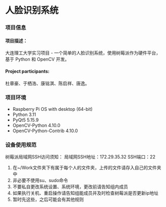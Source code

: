 # 人脸识别系统

### 项目信息

#### 项目描述：

大连理工大学实习项目 - 一个简单的人脸识别系统，使用树莓派作为硬件平台，基于 Python 和 OpenCV 开发。

#### Project participants:

杜章豪、于栖浩、康铭淇、陈启祥、唐逸。

### 项目环境

- Raspberry Pi OS with desktop (64-bit)
- Python 3.11
- PyQt5 5.15.9
- OpenCV-Python 4.10.0
- OpenCV-Python-Contrib 4.10.0

### 设备使用规范

树莓派局域网SSH访问须知：
局域网SSH地址：172.29.35.32
SSH端口：22

1. 在~/Work文件夹下有属于每个人的文件夹，上传的文件请存入自己的文件夹中
2. 非必要不使用su、sudo命令
3. 不要私自更改系统设置、系统环境，更改前请告知组内成员
4. 如果执行关机、重启操作请告知组能成员并及时检查树莓派是否更新ip地址
5. 暂时先这些，之后可能会有其他规则


